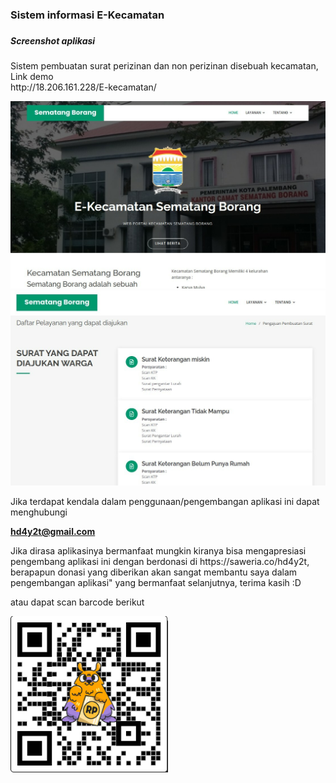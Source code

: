 <h3>
	 Sistem informasi E-Kecamatan
	<h3>
<h5> Screenshot aplikasi </h5>
		
<p>
Sistem pembuatan surat perizinan dan non perizinan disebuah kecamatan,
Link demo
	<br>
http://18.206.161.228/E-kecamatan/
	
</p>
        <img src="https://raw.githubusercontent.com/hd4y2t/E-Kecamatan/main/assets/img/5.jpeg" alt="QR Code">
				<br>		
        <img src="https://raw.githubusercontent.com/hd4y2t/E-Kecamatan/main/assets/img/55.jpeg" alt="QR Code">
   


<p>
Jika terdapat kendala dalam penggunaan/pengembangan aplikasi ini dapat menghubungi  
</p>

<b>hd4y2t@gmail.com</b>

<p>Jika dirasa aplikasinya bermanfaat mungkin kiranya bisa mengapresiasi pengembang aplikasi ini dengan berdonasi di https://saweria.co/hd4y2t, berapapun donasi yang diberikan akan sangat membantu saya dalam pengembangan aplikasi" yang bermanfaat selanjutnya, terima kasih :D </p>

<p>atau dapat scan barcode berikut</p>
    <a href="https://saweria.co/hd4y2t">
        <img src="https://raw.githubusercontent.com/hd4y2t/hd4y2t/main/assets/img/qrcode.png" height="250" witdh="250">
    </a>
